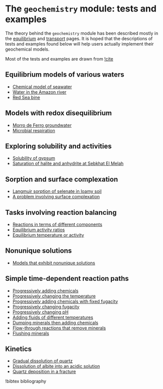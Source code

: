 # The `geochemistry` module: tests and examples

The theory behind the `geochemistry` module has been described mostly in the [equilibrium](equilibrium.md) and [transport](transport.md) pages.  It is hoped that the descriptions of tests and examples found below will help users actually implement their geochemical models.

Most of the tests and examples are drawn from [!cite](bethke_2007)

## Equilibrium models of various waters

- [Chemical model of seawater](seawater.md)
- [Water in the Amazon river](amazon.md)
- [Red Sea bine](red_sea.md)

## Models with redox disequilibrium

- [Morro de Ferro groundwater](morro.md)
- [Microbial respiration](microbial_redox.md)

## Exploring solubility and activities

- [Solubility of gypsum](gypsum.md)
- [Saturation of halite and anhydrite at Sebkhat El Melah](sebkhat.md)

## Sorption and surface complexation

- [Langmuir sorption of selenate in loamy soil](selenate.md)
- [A problem involving surface complexation](surface_complexation.md)

## Tasks involving reaction balancing

- [Reactions in terms of different components](reaction_balancing.md)
- [Equilibrium activity ratios](activity_ratios.md)
- [Equilibrium temperature or activity](eqm_temp_a.md)

## Nonunique solutions

- [Models that exhibit nonunique solutions](non_unique.md)

## Simple time-dependent reaction paths

- [Progressively adding chemicals](adding_feldspar.md)
- [Progressively changing the temperature](cooling_feldspar.md)
- [Progressively adding chemicals with fixed fugacity](adding_pyrite.md)
- [Progressively changing fugacity](changing_fugacity_with_calcite.md)
- [Progressively changing pH](changing_pH_iron.md)
- [Adding fluids of different temperatures](pickup.md)
- [Dumping minerals then adding chemicals](calcite_buffer.md)
- [Flow-through reactions that remove minerals](flow_through.md)
- [Flushing minerals](flush.md)

## Kinetics

- [Gradual dissolution of quartz](kinetic_quartz.md)
- [Dissolution of albite into an acidic solution](kinetic_albite.md)
- [Quartz deposition in a fracture](kinetic_quartz_arrhenius.md)


!bibtex bibliography